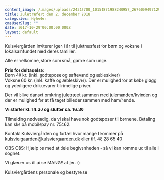 ```yaml
---
content_image: /images/uploads/24312700_10154871988240957_2676009497129504791_n.jpg
title: Juletræfest den 2. december 2018
categories: Nyheder
cmsUserSlug: ""
date: 2017-10-29T00:00:00.000Z
layout: default
---
```


Kulsviergården inviterer igen i år til juletræsfest for børn og voksne i lokalsamfundet med deres familier.  



Alle er velkomne, store som små, gamle som unge.  
  
**Pris for deltagelse**:  
Børn 40 kr. (inkl. godtepose og saftevand og æbleskiver)  
Voksne 60 kr. (inkl. kaffe og æbleskiver).
Der er mulighed for at købe gløgg og yderligere drikkevarer til rimelige priser.  
  
Der vil blive danset omkring juletræet sammen med julemanden/kvinden og der er mulighed for at få taget billeder sammen med ham/hende.  

**Vi starter kl. 14.30 og slutter ca. 16.30**
  
Tilmelding nødvendig, da vi skal have nok godteposer til børnene. Betaling kan ske på mobilepay nr. 75462. 
  
Kontakt Kulsviergården og fortæl hvor mange I kommer på [kulsviergaarden@kulsviergaarden.dk](mailto:kulsviergaarden@kulsviergaarden.dk) eller tlf. 48 28 65 40  
  
OBS OBS: Hjælp os med at dele begivenheden - så vi kan komme ud til alle i sognet.

  
Vi glæder os til at se MANGE af jer. :)  
  
Kulsviergårdens personale og bestyrelse  